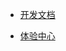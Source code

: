 
- [开发文档](?id=阅读对象)

- [体验中心](#)

<div style="display:none">
- 切换语言
  - [中文](/)
  - [English](/en-us/)
</div>



